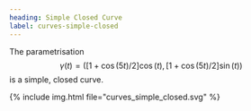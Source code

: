 ```yaml
---
heading: Simple Closed Curve
label: curves-simple-closed
---
```


The parametrisation
$$
\gamma(t) = \left([1 + \cos(5t)/2] \cos(t), [1 + \cos(5t)/2] \sin(t)\right)
$$
is a simple, closed curve.

<div class="container-fluid p-0 m-0">
  <div class="row">
    <div class="col p-0 m-0">
      {% include img.html file="curves_simple_closed.svg" %}
	</div>
  </div>
</div>
